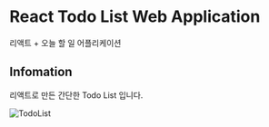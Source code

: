 # React Todo List Web Application
  리액트 + 오늘 할 일 어플리케이션

## Infomation
  리액트로 만든 간단한 Todo List 입니다.
  
![TodoList](https://github.com/minseon-oh/TodoList/assets/66342711/480464a2-e8e8-4be2-9cb4-9562f7733339)
